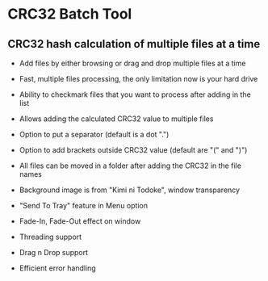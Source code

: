 # CRC32 Batch Tool

## CRC32 hash calculation of multiple files at a time

* Add files by either browsing or drag and drop multiple files at a time

* Fast, multiple files processing, the only limitation now is your hard drive

* Ability to checkmark files that you want to process after adding in the list

* Allows adding the calculated CRC32 value to multiple files

* Option to put a separator (default is a dot ".")

* Option to add brackets outside CRC32 value (default are "(" and ")")

* All files can be moved in a folder after adding the CRC32 in the file names

* Background image is from "Kimi ni Todoke", window transparency

* "Send To Tray" feature in Menu option

* Fade-In, Fade-Out effect on window

* Threading support

* Drag n Drop support

* Efficient error handling
